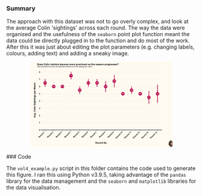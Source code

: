 ### Summary

The approach with this dataset was not to go overly complex, and look at the average Colin 'sightings' across each round. The way the data were organised and the usefulness of the `seaborn` point plot function meant the data could be directly plugged in to the function and do most of the work. After this it was just about editing the plot parameters (e.g. changing labels, colours, adding text) and adding a sneaky image.

<p align="center">
  <img src="vol4_example.png" width="75%" alt="Volume 4 example for Colin sightings over the season"/>
</p>
### Code

The `vol4_example.py` script in this folder contains the code used to generate this figure. I ran this using Python v3.9.5, taking advantage of the `pandas` library for the data management and the `seaborn` and `matplotlib` libraries for the data visualisation. 